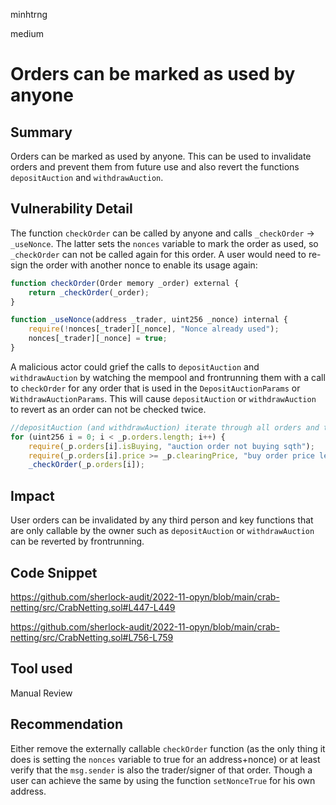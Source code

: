 minhtrng

medium

# Orders can be marked as used by anyone

## Summary

Orders can be marked as used by anyone. This can be used to invalidate orders and prevent them from future use and also revert the functions `depositAuction` and `withdrawAuction`.

## Vulnerability Detail

The function `checkOrder` can be called by anyone and calls `_checkOrder` -> `_useNonce`. The latter sets the `nonces` variable to mark the order as used, so `_checkOrder` can not be called again for this order. A user would need to re-sign the order with another nonce to enable its usage again:

```js
function checkOrder(Order memory _order) external {
    return _checkOrder(_order);
}

function _useNonce(address _trader, uint256 _nonce) internal {
    require(!nonces[_trader][_nonce], "Nonce already used");
    nonces[_trader][_nonce] = true;
}
```

A malicious actor could grief the calls to `depositAuction` and `withdrawAuction` by watching the mempool and frontrunning them with a call to `checkOrder` for any order that is used in the `DepositAuctionParams` or `WithdrawAuctionParams`. This will cause `depositAuction` or `withdrawAuction` to revert as an order can not be checked twice.

```js 
//depositAuction (and withdrawAuction) iterate through all orders and try to check them
for (uint256 i = 0; i < _p.orders.length; i++) {
    require(_p.orders[i].isBuying, "auction order not buying sqth");
    require(_p.orders[i].price >= _p.clearingPrice, "buy order price less than clearing");
    _checkOrder(_p.orders[i]);
```

## Impact

User orders can be invalidated by any third person and key functions that are only callable by the owner such as `depositAuction` or `withdrawAuction` can be reverted by frontrunning.

## Code Snippet

https://github.com/sherlock-audit/2022-11-opyn/blob/main/crab-netting/src/CrabNetting.sol#L447-L449

https://github.com/sherlock-audit/2022-11-opyn/blob/main/crab-netting/src/CrabNetting.sol#L756-L759

## Tool used

Manual Review

## Recommendation

Either remove the externally callable `checkOrder` function (as the only thing it does is setting the `nonces` variable to true for an address+nonce) or at least verify that the `msg.sender` is also the trader/signer of that order. Though a user can achieve the same by using the function `setNonceTrue` for his own address.